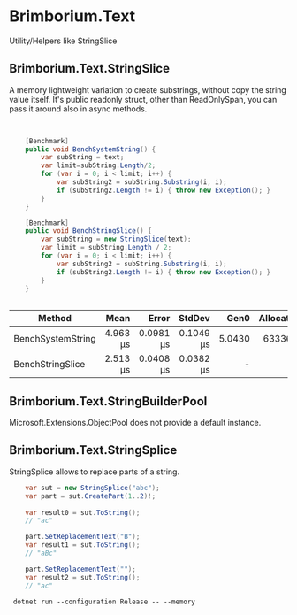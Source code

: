 # Brimborium.Text

Utility/Helpers like StringSlice

## Brimborium.Text.StringSlice

A memory lightweight variation to create substrings, without copy the string value itself.
It's public readonly struct, other than ReadOnlySpan<char>, you can pass it around also in async methods.


```C#

    
    [Benchmark]
    public void BenchSystemString() {
        var subString = text;
        var limit=subString.Length/2;
        for (var i = 0; i < limit; i++) {
            var subString2 = subString.Substring(i, i);
            if (subString2.Length != i) { throw new Exception(); }
        }
    }

    [Benchmark]
    public void BenchStringSlice() {
        var subString = new StringSlice(text);
        var limit = subString.Length / 2;
        for (var i = 0; i < limit; i++) {
            var subString2 = subString.Substring(i, i);
            if (subString2.Length != i) { throw new Exception(); }
        }
    }
    
```
|            Method |     Mean |     Error |    StdDev |   Gen0 | Allocated |
|------------------ |---------:|----------:|----------:|-------:|----------:|
| BenchSystemString | 4.963 μs | 0.0981 μs | 0.1049 μs | 5.0430 |   63336 B |
|  BenchStringSlice | 2.513 μs | 0.0408 μs | 0.0382 μs |      - |         - |



## Brimborium.Text.StringBuilderPool

Microsoft.Extensions.ObjectPool does not provide a default instance.

## Brimborium.Text.StringSplice

StringSplice allows to replace parts of a string.

```C#
    var sut = new StringSplice("abc");
    var part = sut.CreatePart(1..2)!;
    
    var result0 = sut.ToString();
    // "ac"

    part.SetReplacementText("B");
    var result1 = sut.ToString();
    // "aBc"

    part.SetReplacementText("");
    var result2 = sut.ToString();
    // "ac"

```

```
 dotnet run --configuration Release -- --memory
```